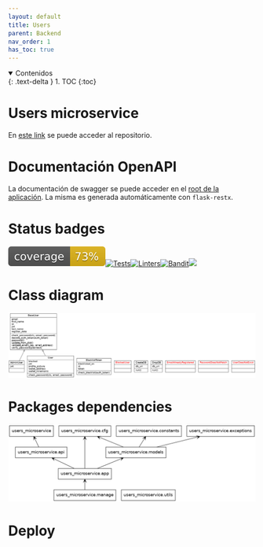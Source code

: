 ```yaml
---
layout: default
title: Users
parent: Backend
nav_order: 1
has_toc: true
---
```


<details open markdown="block">
  <summary>
	Contenidos
  </summary>
  {: .text-delta }
1. TOC
{:toc}
</details>

# Users microservice
En [este link](https://github.com/7552-2020C2-grupo5/users-microservice) se puede acceder al repositorio.

# Documentación OpenAPI
La documentación de swagger se puede acceder en el [root de la aplicación](https://bookbnb5-users-microservice.herokuapp.com). La misma es generada automáticamente con `flask-restx`.

# Status badges
![](https://raw.githubusercontent.com/7552-2020C2-grupo5/users-microservice/master/coverage-badge.svg)[![Tests](https://github.com/7552-2020C2-grupo5/users-microservice/actions/workflows/tests.yml/badge.svg)](https://github.com/7552-2020C2-grupo5/users-microservice/actions/workflows/tests.yml)[![Linters](https://github.com/7552-2020C2-grupo5/users-microservice/actions/workflows/linters.yml/badge.svg)](https://github.com/7552-2020C2-grupo5/users-microservice/actions/workflows/linters.yml)[![Bandit](https://github.com/7552-2020C2-grupo5/users-microservice/actions/workflows/bandit.yml/badge.svg)](https://github.com/7552-2020C2-grupo5/users-microservice/actions/workflows/bandit.yml)![](https://heroku-badge.herokuapp.com/?app=bookbnb5-users-microservice)

# Class diagram
![](https://github.com/7552-2020C2-grupo5/users-microservice/blob/master/docs/images/project_classes.png?raw=true)

# Packages dependencies
![](https://github.com/7552-2020C2-grupo5/users-microservice/blob/master/docs/images/packages_dependencies.png?raw=true)

# Deploy
